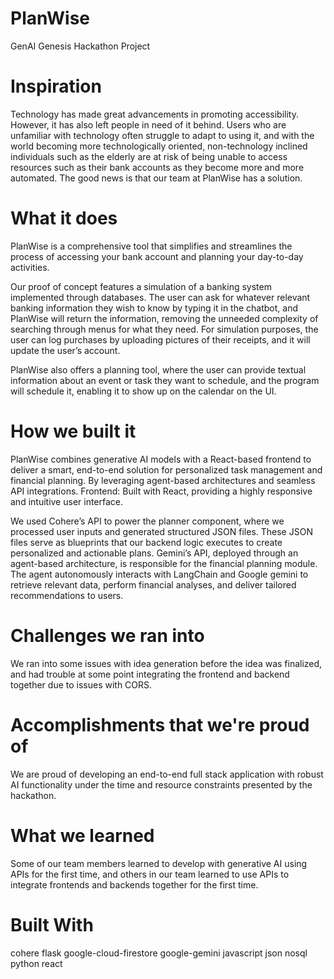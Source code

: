 # PlanWise
GenAI Genesis Hackathon Project

# Inspiration
Technology has made great advancements in promoting accessibility. However, it has also left people in need of it behind. Users who are unfamiliar with technology often struggle to adapt to using it, and with the world becoming more technologically oriented, non-technology inclined individuals such as the elderly are at risk of being unable to access resources such as their bank accounts as they become more and more automated. The good news is that our team at PlanWise has a solution.

# What it does
PlanWise is a comprehensive tool that simplifies and streamlines the process of accessing your bank account and planning your day-to-day activities.

Our proof of concept features a simulation of a banking system implemented through databases. The user can ask for whatever relevant banking information they wish to know by typing it in the chatbot, and PlanWise will return the information, removing the unneeded complexity of searching through menus for what they need. For simulation purposes, the user can log purchases by uploading pictures of their receipts, and it will update the user’s account.

PlanWise also offers a planning tool, where the user can provide textual information about an event or task they want to schedule, and the program will schedule it, enabling it to show up on the calendar on the UI.

# How we built it
PlanWise combines generative AI models with a React-based frontend to deliver a smart, end-to-end solution for personalized task management and financial planning. By leveraging agent-based architectures and seamless API integrations. Frontend: Built with React, providing a highly responsive and intuitive user interface.

We used Cohere’s API to power the planner component, where we processed user inputs and generated structured JSON files. These JSON files serve as blueprints that our backend logic executes to create personalized and actionable plans. Gemini’s API, deployed through an agent-based architecture, is responsible for the financial planning module. The agent autonomously interacts with LangChain and Google gemini to retrieve relevant data, perform financial analyses, and deliver tailored recommendations to users.

# Challenges we ran into
We ran into some issues with idea generation before the idea was finalized, and had trouble at some point integrating the frontend and backend together due to issues with CORS.

# Accomplishments that we're proud of
We are proud of developing an end-to-end full stack application with robust AI functionality under the time and resource constraints presented by the hackathon.

# What we learned
Some of our team members learned to develop with generative AI using APIs for the first time, and others in our team learned to use APIs to integrate frontends and backends together for the first time.

# Built With
cohere
flask
google-cloud-firestore
google-gemini
javascript
json
nosql
python
react
